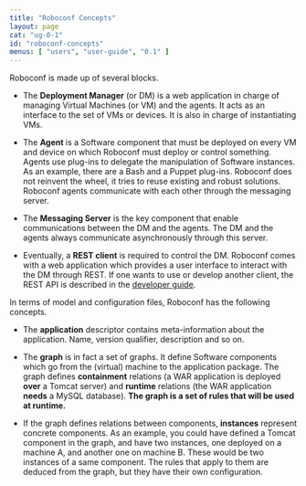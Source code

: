 ```yaml
---
title: "Roboconf Concepts"
layout: page
cat: "ug-0-1"
id: "roboconf-concepts"
menus: [ "users", "user-guide", "0.1" ]
---
```


Roboconf is made up of several blocks.

* The **Deployment Manager** (or DM) is a web application in charge of managing
Virtual Machines (or VM) and the agents.
It acts as an interface to the set of VMs or devices. It is also in charge of instantiating VMs.

* The **Agent** is a Software component that must be deployed on every VM and device
on which Roboconf must deploy or control something.
Agents use plug-ins to delegate the manipulation of Software instances. As an example, there are a
Bash and a Puppet plug-ins. Roboconf does not reinvent the wheel, it tries to reuse existing and robust
solutions. Roboconf agents communicate with each other through the messaging server.

* The **Messaging Server** is the key component that enable communications between
the DM and the agents.
The DM and the agents always communicate asynchronously through this server.

* Eventually, a **REST client** is required to control the DM.
Roboconf comes with a web application which provides a user interface to interact
with the DM through REST. If one wants to use or develop another client, the REST API
is described in the [developer guide](../developer-guide/developer-guide.html).

In terms of model and configuration files, Roboconf has the following concepts.

* The **application** descriptor contains meta-information about the application.
Name, version qualifier, description and so on.

* The **graph** is in fact a set of graphs.
It define Software components which go from the (virtual) machine to the application package. The
graph defines **containment** relations (a WAR application is deployed **over** a Tomcat server) and
**runtime** relations (the WAR application **needs** a MySQL database). **The graph is a set of rules
that will be used at runtime.**

* If the graph defines relations between components, **instances** represent concrete components.
As an example, you could have defined a Tomcat component in the graph, and have two instances, one deployed
on a machine A, and another one on machine B. These would be two instances of a same component. The rules
that apply to them are deduced from the graph, but they have their own configuration.

